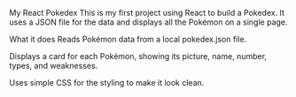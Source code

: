 My React Pokedex
This is my first project using React to build a Pokedex. It uses a JSON file for the data and displays all the Pokémon on a single page.

What it does
Reads Pokémon data from a local pokedex.json file.

Displays a card for each Pokémon, showing its picture, name, number, types, and weaknesses.

Uses simple CSS for the styling to make it look clean.

